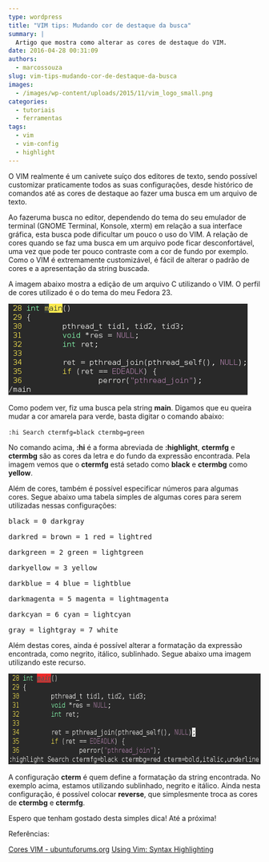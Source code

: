 ```yaml
---
type: wordpress
title: "VIM tips: Mudando cor de destaque da busca"
summary: |
  Artigo que mostra como alterar as cores de destaque do VIM.
date: 2016-04-28 00:31:09
authors:
  - marcossouza
slug: vim-tips-mudando-cor-de-destaque-da-busca
images:
  - /images/wp-content/uploads/2015/11/vim_logo_small.png
categories:
  - tutoriais
  - ferramentas
tags:
  - vim
  - vim-config
  - highlight
---
```


O VIM realmente é um canivete suíço dos editores de texto, sendo possível customizar praticamente todos as suas configurações, desde histórico de comandos até as cores de destaque ao fazer uma busca em um arquivo de texto.
<!--more-->

Ao fazeruma busca no editor, dependendo do tema do seu emulador de terminal (GNOME Terminal, Konsole, xterm) em relação a sua interface gráfica, esta busca pode dificultar um pouco o uso do VIM. A relação de cores quando se faz uma busca em um arquivo pode ficar desconfortável, uma vez que pode ter pouco contraste com a cor de fundo por exemplo. Como o VIM é extremamente customizável, é fácil de alterar o padrão de cores e a apresentação da string buscada.

A imagem abaixo mostra a edição de um arquivo C utilizando o VIM. O perfil de cores utilizado é o do tema do meu Fedora 23.

<a href="/images/wp-content/uploads/2016/04/Screenshot-from-2016-04-20-23-28-08.png"><img class="alignnone size-full wp-image-5198" src="/images/wp-content/uploads/2016/04/Screenshot-from-2016-04-20-23-28-08.png" alt="Screenshot from 2016-04-20 23-28-08" width="478" height="182" /></a>

Como podem ver, fiz uma busca pela string <strong>main</strong>. Digamos que eu queira mudar a cor amarela para verde, basta digitar o comando abaixo:

<code>:hi Search ctermfg=black ctermbg=green</code>

No comando acima, <strong>:hi</strong> é a forma abreviada de <strong>:highlight</strong>, <strong>ctermfg</strong> e <strong>ctermbg</strong> são as cores da letra e do fundo da expressão encontrada. Pela imagem vemos que o <strong>ctermfg</strong> está setado como <strong>black</strong> e <strong>ctermbg</strong> como <strong>yellow</strong>.

Além de cores, também é possível especificar números para algumas cores. Segue abaixo uma tabela simples de algumas cores para serem utilizadas nessas configurações:

<samp>black = 0
darkgray</samp>

<samp>darkred = brown = 1
red = lightred</samp>

<samp>darkgreen = 2
green = lightgreen</samp>

<samp>darkyellow = 3
yellow</samp>

<samp>darkblue = 4
blue = lightblue</samp>

<samp>darkmagenta = 5
magenta = lightmagenta</samp>

<samp>darkcyan = 6
cyan = lightcyan</samp>

<samp>gray = lightgray = 7
white</samp>

Além destas cores, ainda é possível alterar a formatação da expressão encontrada, como negrito, itálico, sublinhado. Segue abaixo uma imagem utilizando este recurso.

<a href="/images/wp-content/uploads/2016/04/Screenshot-from-2016-04-20-23-47-31.png"><img class="alignnone size-full wp-image-5200" src="/images/wp-content/uploads/2016/04/Screenshot-from-2016-04-20-23-47-31.png" alt="Screenshot from 2016-04-20 23-47-31" width="644" height="181" /></a>

A configuração <strong>cterm</strong> é quem define a formatação da string encontrada. No exemplo acima, estamos utilizando sublinhado, negrito e itálico. Ainda nesta configuração, é possível colocar <strong>reverse</strong>, que simplesmente troca as cores de <strong>ctermbg</strong> e <strong>ctermfg</strong>.

Espero que tenham gostado desta simples dica! Até a próxima!

Referências:

<a href="http://ubuntuforums.org/showthread.php?t=1830681" target="_blank">Cores VIM - ubuntuforums.org</a>
<a href="https://www.sbf5.com/~cduan/technical/vi/vi-4.shtml" target="_blank">Using Vim: Syntax Highlighting</a>
